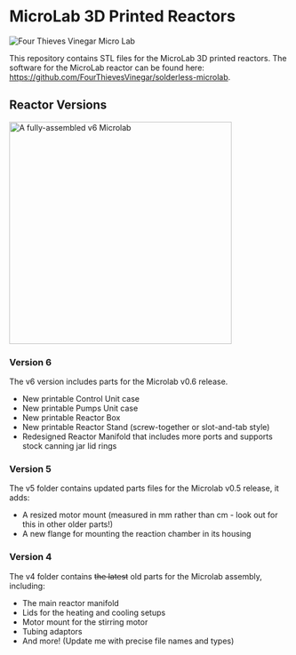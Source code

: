 # MicroLab 3D Printed Reactors

![Four Thieves Vinegar Micro Lab](https://github.com/FourThievesVinegar/microlab/blob/master/images/4tvc.jpg)

This repository contains STL files for the MicroLab 3D printed reactors. The software for the MicroLab reactor can be found here: https://github.com/FourThievesVinegar/solderless-microlab.

## Reactor Versions

<IMG ALT="A fully-assembled v6 Microlab" SRC="https://github.com/FourThievesVinegar/solderless-microlab/blob/docs/release0.6-updates/docs/media/microlab-v0.6.0-assembled.jpg?raw=true" WIDTH="400" />

### Version 6

The v6 version includes parts for the Microlab v0.6 release.

- New printable Control Unit case
- New printable Pumps Unit case
- New printable Reactor Box
- New printable Reactor Stand (screw-together or slot-and-tab style)
- Redesigned Reactor Manifold that includes more ports and supports stock canning jar lid rings

### Version 5
The v5 folder contains updated parts files for the Microlab v0.5 release, it adds:
- A resized motor mount (measured in mm rather than cm - look out for this in other older parts!)
- A new flange for mounting the reaction chamber in its housing

### Version 4

The v4 folder contains ~~the latest~~ old parts for the Microlab assembly, including:

- The main reactor manifold
- Lids for the heating and cooling setups
- Motor mount for the stirring motor
- Tubing adaptors
- And more! (Update me with precise file names and types)

